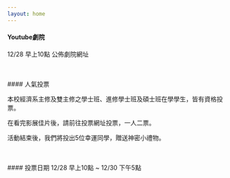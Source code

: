 ```yaml
---
layout: home
---
```

#### Youtube劇院
12/28 早上10點 公佈劇院網址

<br>
<br>
#### 人氣投票

本校經濟系主修及雙主修之學士班、進修學士班及碩士班在學學生，皆有資格投票。

在看完影展佳片後，請前往投票網址投票，一人二票。

活動結束後，我們將投出5位幸運同學，贈送神密小禮物。  

<br>
<br>
#### 投票日期
12/28 早上10點 ~ 12/30 下午5點
